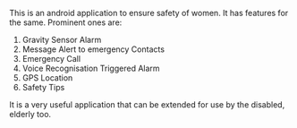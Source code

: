This is an android application to ensure safety of women. It has features for the same. Prominent ones are:
1. Gravity Sensor Alarm
2. Message Alert to emergency Contacts
3. Emergency Call
4. Voice Recognisation Triggered Alarm
5. GPS Location
6. Safety Tips

It is a very useful application that can be extended for use by the disabled, elderly too.
